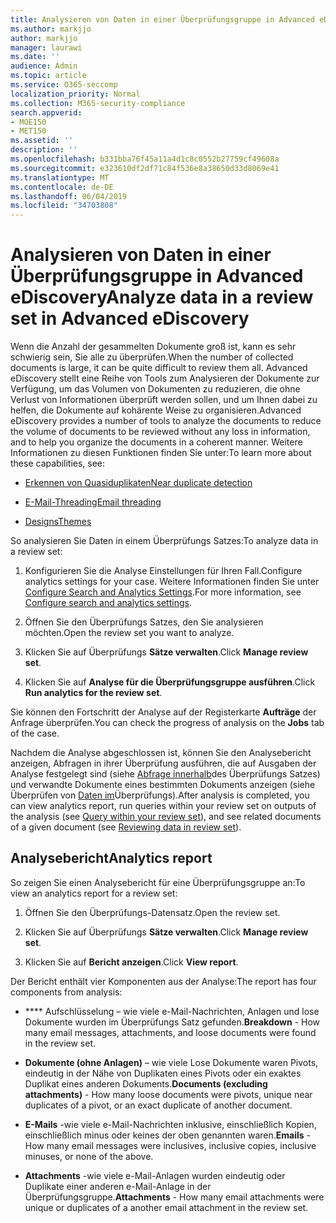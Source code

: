 ```yaml
---
title: Analysieren von Daten in einer Überprüfungsgruppe in Advanced eDiscovery
ms.author: markjjo
author: markjjo
manager: laurawi
ms.date: ''
audience: Admin
ms.topic: article
ms.service: O365-seccomp
localization_priority: Normal
ms.collection: M365-security-compliance
search.appverid:
- MOE150
- MET150
ms.assetid: ''
description: ''
ms.openlocfilehash: b331bba76f45a11a4d1c8c0552b27759cf49608a
ms.sourcegitcommit: e323610df2df71c84f536e8a38650d33d8069e41
ms.translationtype: MT
ms.contentlocale: de-DE
ms.lasthandoff: 06/04/2019
ms.locfileid: "34703808"
---
```

# <a name="analyze-data-in-a-review-set-in-advanced-ediscovery"></a><span data-ttu-id="b3212-102">Analysieren von Daten in einer Überprüfungsgruppe in Advanced eDiscovery</span><span class="sxs-lookup"><span data-stu-id="b3212-102">Analyze data in a review set in Advanced eDiscovery</span></span>

<span data-ttu-id="b3212-103">Wenn die Anzahl der gesammelten Dokumente groß ist, kann es sehr schwierig sein, Sie alle zu überprüfen.</span><span class="sxs-lookup"><span data-stu-id="b3212-103">When the number of collected documents is large, it can be quite difficult to review them all.</span></span> <span data-ttu-id="b3212-104">Advanced eDiscovery stellt eine Reihe von Tools zum Analysieren der Dokumente zur Verfügung, um das Volumen von Dokumenten zu reduzieren, die ohne Verlust von Informationen überprüft werden sollen, und um Ihnen dabei zu helfen, die Dokumente auf kohärente Weise zu organisieren.</span><span class="sxs-lookup"><span data-stu-id="b3212-104">Advanced eDiscovery provides a number of tools to analyze the documents to reduce the volume of documents to be reviewed without any loss in information, and to help you organize the documents in a coherent manner.</span></span> <span data-ttu-id="b3212-105">Weitere Informationen zu diesen Funktionen finden Sie unter:</span><span class="sxs-lookup"><span data-stu-id="b3212-105">To learn more about these capabilities, see:</span></span>

- [<span data-ttu-id="b3212-106">Erkennen von Quasiduplikaten</span><span class="sxs-lookup"><span data-stu-id="b3212-106">Near duplicate detection</span></span>](near-duplicates.md)

- [<span data-ttu-id="b3212-107">E-Mail-Threading</span><span class="sxs-lookup"><span data-stu-id="b3212-107">Email threading</span></span>](email-threading.md)

- [<span data-ttu-id="b3212-108">Designs</span><span class="sxs-lookup"><span data-stu-id="b3212-108">Themes</span></span>](themes.md)

<span data-ttu-id="b3212-109">So analysieren Sie Daten in einem Überprüfungs Satzes:</span><span class="sxs-lookup"><span data-stu-id="b3212-109">To analyze data in a review set:</span></span>

1. <span data-ttu-id="b3212-110">Konfigurieren Sie die Analyse Einstellungen für Ihren Fall.</span><span class="sxs-lookup"><span data-stu-id="b3212-110">Configure analytics settings for your case.</span></span> <span data-ttu-id="b3212-111">Weitere Informationen finden Sie unter [Configure Search and Analytics Settings](configure-search-analytics-settings.md).</span><span class="sxs-lookup"><span data-stu-id="b3212-111">For more information, see [Configure search and analytics settings](configure-search-analytics-settings.md).</span></span>

2. <span data-ttu-id="b3212-112">Öffnen Sie den Überprüfungs Satzes, den Sie analysieren möchten.</span><span class="sxs-lookup"><span data-stu-id="b3212-112">Open the review set you want to analyze.</span></span>

3. <span data-ttu-id="b3212-113">Klicken Sie auf Überprüfungs **Sätze verwalten**.</span><span class="sxs-lookup"><span data-stu-id="b3212-113">Click **Manage review set**.</span></span>

4. <span data-ttu-id="b3212-114">Klicken Sie auf **Analyse für die Überprüfungsgruppe ausführen**.</span><span class="sxs-lookup"><span data-stu-id="b3212-114">Click **Run analytics for the review set**.</span></span>

<span data-ttu-id="b3212-115">Sie können den Fortschritt der Analyse auf der Registerkarte **Aufträge** der Anfrage überprüfen.</span><span class="sxs-lookup"><span data-stu-id="b3212-115">You can check the progress of analysis on the **Jobs** tab of the case.</span></span>

 <span data-ttu-id="b3212-116">Nachdem die Analyse abgeschlossen ist, können Sie den Analysebericht anzeigen, Abfragen in ihrer Überprüfung ausführen, die auf Ausgaben der Analyse festgelegt sind (siehe [Abfrage innerhalb](review-set-search.md)des Überprüfungs Satzes) und verwandte Dokumente eines bestimmten Dokuments anzeigen (siehe Überprüfen von [Daten im](reviewing-data-in-review-set.md)Überprüfungs).</span><span class="sxs-lookup"><span data-stu-id="b3212-116">After analysis is completed, you can view analytics report, run queries within your review set on outputs of the analysis (see [Query within your review set](review-set-search.md)), and see related documents of a given document (see [Reviewing data in review set](reviewing-data-in-review-set.md)).</span></span>

## <a name="analytics-report"></a><span data-ttu-id="b3212-117">Analysebericht</span><span class="sxs-lookup"><span data-stu-id="b3212-117">Analytics report</span></span>

<span data-ttu-id="b3212-118">So zeigen Sie einen Analysebericht für eine Überprüfungsgruppe an:</span><span class="sxs-lookup"><span data-stu-id="b3212-118">To view an analytics report for a review set:</span></span>

1. <span data-ttu-id="b3212-119">Öffnen Sie den Überprüfungs-Datensatz.</span><span class="sxs-lookup"><span data-stu-id="b3212-119">Open the review set.</span></span>

2. <span data-ttu-id="b3212-120">Klicken Sie auf Überprüfungs **Sätze verwalten**.</span><span class="sxs-lookup"><span data-stu-id="b3212-120">Click **Manage review set**.</span></span>

3. <span data-ttu-id="b3212-121">Klicken Sie auf **Bericht anzeigen**.</span><span class="sxs-lookup"><span data-stu-id="b3212-121">Click **View report**.</span></span>

<span data-ttu-id="b3212-122">Der Bericht enthält vier Komponenten aus der Analyse:</span><span class="sxs-lookup"><span data-stu-id="b3212-122">The report has four components from analysis:</span></span>

- <span data-ttu-id="b3212-123">\*\*\*\* Aufschlüsselung – wie viele e-Mail-Nachrichten, Anlagen und lose Dokumente wurden im Überprüfungs Satz gefunden.</span><span class="sxs-lookup"><span data-stu-id="b3212-123">**Breakdown** - How many email messages, attachments, and loose documents were found in the review set.</span></span>

- <span data-ttu-id="b3212-124">**Dokumente (ohne Anlagen)** – wie viele Lose Dokumente waren Pivots, eindeutig in der Nähe von Duplikaten eines Pivots oder ein exaktes Duplikat eines anderen Dokuments.</span><span class="sxs-lookup"><span data-stu-id="b3212-124">**Documents (excluding attachments)** - How many loose documents were pivots, unique near duplicates of a pivot, or an exact duplicate of another document.</span></span>

- <span data-ttu-id="b3212-125">**E-Mails** -wie viele e-Mail-Nachrichten inklusive, einschließlich Kopien, einschließlich minus oder keines der oben genannten waren.</span><span class="sxs-lookup"><span data-stu-id="b3212-125">**Emails** - How many email messages were inclusives, inclusive copies, inclusive minuses, or none of the above.</span></span>

- <span data-ttu-id="b3212-126">**Attachments** -wie viele e-Mail-Anlagen wurden eindeutig oder Duplikate einer anderen e-Mail-Anlage in der Überprüfungsgruppe.</span><span class="sxs-lookup"><span data-stu-id="b3212-126">**Attachments** - How many email attachments were unique or duplicates of a another email attachment in the review set.</span></span>